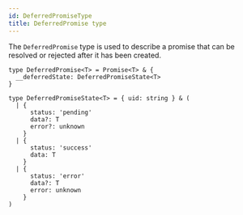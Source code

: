 ```yaml
---
id: DeferredPromiseType
title: DeferredPromise type
---
```


The `DeferredPromise` type is used to describe a promise that can be resolved or rejected after it has been created.

```tsx
type DeferredPromise<T> = Promise<T> & {
  __deferredState: DeferredPromiseState<T>
}

type DeferredPromiseState<T> = { uid: string } & (
  | {
      status: 'pending'
      data?: T
      error?: unknown
    }
  | {
      status: 'success'
      data: T
    }
  | {
      status: 'error'
      data?: T
      error: unknown
    }
)
```
